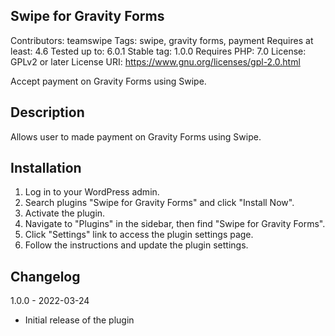## Swipe for Gravity Forms
Contributors: teamswipe
Tags: swipe, gravity forms, payment
Requires at least: 4.6
Tested up to: 6.0.1
Stable tag: 1.0.0
Requires PHP: 7.0
License: GPLv2 or later
License URI: https://www.gnu.org/licenses/gpl-2.0.html

Accept payment on Gravity Forms using Swipe.

## Description

Allows user to made payment on Gravity Forms using Swipe.

## Installation

1. Log in to your WordPress admin.
2. Search plugins "Swipe for Gravity Forms" and click "Install Now".
3. Activate the plugin.
4. Navigate to "Plugins" in the sidebar, then find "Swipe for Gravity Forms".
5. Click "Settings" link to access the plugin settings page.
6. Follow the instructions and update the plugin settings.

## Changelog

1.0.0 - 2022-03-24
- Initial release of the plugin
